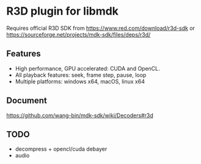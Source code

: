 # R3D plugin for libmdk

Requires official R3D SDK from https://www.red.com/download/r3d-sdk or https://sourceforge.net/projects/mdk-sdk/files/deps/r3d/

## Features
- High performance, GPU accelerated: CUDA and OpenCL.
- All playback features: seek, frame step, pause, loop
- Multiple platforms: windows x64, macOS, linux x64

## Document

https://github.com/wang-bin/mdk-sdk/wiki/Decoders#r3d


## TODO
- decompress + opencl/cuda debayer
- audio